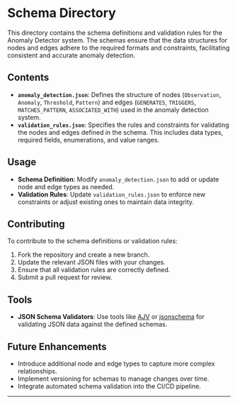 # Schema Directory

This directory contains the schema definitions and validation rules for the Anomaly Detector system. The schemas ensure that the data structures for nodes and edges adhere to the required formats and constraints, facilitating consistent and accurate anomaly detection.

## Contents

- **`anomaly_detection.json`**: Defines the structure of nodes (`Observation`, `Anomaly`, `Threshold`, `Pattern`) and edges (`GENERATES`, `TRIGGERS`, `MATCHES_PATTERN`, `ASSOCIATED_WITH`) used in the anomaly detection system.
- **`validation_rules.json`**: Specifies the rules and constraints for validating the nodes and edges defined in the schema. This includes data types, required fields, enumerations, and value ranges.

## Usage

- **Schema Definition**: Modify `anomaly_detection.json` to add or update node and edge types as needed.
- **Validation Rules**: Update `validation_rules.json` to enforce new constraints or adjust existing ones to maintain data integrity.

## Contributing

To contribute to the schema definitions or validation rules:

1. Fork the repository and create a new branch.
2. Update the relevant JSON files with your changes.
3. Ensure that all validation rules are correctly defined.
4. Submit a pull request for review.

## Tools

- **JSON Schema Validators**: Use tools like [AJV](https://ajv.js.org/) or [jsonschema](https://pypi.org/project/jsonschema/) for validating JSON data against the defined schemas.

## Future Enhancements

- Introduce additional node and edge types to capture more complex relationships.
- Implement versioning for schemas to manage changes over time.
- Integrate automated schema validation into the CI/CD pipeline.

---

